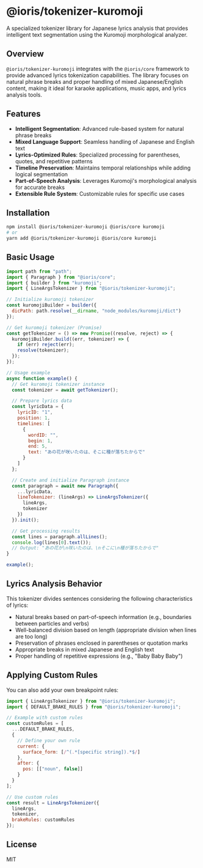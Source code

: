 # @ioris/tokenizer-kuromoji

A specialized tokenizer library for Japanese lyrics analysis that provides intelligent text segmentation using the Kuromoji morphological analyzer.

## Overview

`@ioris/tokenizer-kuromoji` integrates with the `@ioris/core` framework to provide advanced lyrics tokenization capabilities. The library focuses on natural phrase breaks and proper handling of mixed Japanese/English content, making it ideal for karaoke applications, music apps, and lyrics analysis tools.

## Features

- **Intelligent Segmentation**: Advanced rule-based system for natural phrase breaks
- **Mixed Language Support**: Seamless handling of Japanese and English text
- **Lyrics-Optimized Rules**: Specialized processing for parentheses, quotes, and repetitive patterns
- **Timeline Preservation**: Maintains temporal relationships while adding logical segmentation
- **Part-of-Speech Analysis**: Leverages Kuromoji's morphological analysis for accurate breaks
- **Extensible Rule System**: Customizable rules for specific use cases

## Installation

```bash
npm install @ioris/tokenizer-kuromoji @ioris/core kuromoji
# or
yarn add @ioris/tokenizer-kuromoji @ioris/core kuromoji
```

## Basic Usage

```javascript
import path from "path";
import { Paragraph } from "@ioris/core";
import { builder } from "kuromoji";
import { LineArgsTokenizer } from "@ioris/tokenizer-kuromoji";

// Initialize kuromoji tokenizer
const kuromojiBuilder = builder({
  dicPath: path.resolve(__dirname, "node_modules/kuromoji/dict")
});

// Get kuromoji tokenizer (Promise)
const getTokenizer = () => new Promise((resolve, reject) => {
  kuromojiBuilder.build((err, tokenizer) => {
    if (err) reject(err);
    resolve(tokenizer);
  });
});

// Usage example
async function example() {
  // Get kuromoji tokenizer instance
  const tokenizer = await getTokenizer();

  // Prepare lyrics data
  const lyricData = {
    lyricID: "1",
    position: 1,
    timelines: [
      {
        wordID: "",
        begin: 1,
        end: 5,
        text: "あの花が咲いたのは、そこに種が落ちたからで"
      }
    ]
  };

  // Create and initialize Paragraph instance
  const paragraph = await new Paragraph({
    ...lyricData,
    lineTokenizer: (lineArgs) => LineArgsTokenizer({
      lineArgs,
      tokenizer
    })
  }).init();

  // Get processing results
  const lines = paragraph.allLines();
  console.log(lines[0].text());
  // Output: "あの花が\n咲いたのは、\nそこに\n種が落ちたからで"
}

example();
```

## Lyrics Analysis Behavior

This tokenizer divides sentences considering the following characteristics of lyrics:

- Natural breaks based on part-of-speech information (e.g., boundaries between particles and verbs)
- Well-balanced division based on length (appropriate division when lines are too long)
- Preservation of phrases enclosed in parentheses or quotation marks
- Appropriate breaks in mixed Japanese and English text
- Proper handling of repetitive expressions (e.g., "Baby Baby Baby")

## Applying Custom Rules

You can also add your own breakpoint rules:

```javascript
import { LineArgsTokenizer } from "@ioris/tokenizer-kuromoji";
import { DEFAULT_BRAKE_RULES } from "@ioris/tokenizer-kuromoji";

// Example with custom rules
const customRules = [
  ...DEFAULT_BRAKE_RULES,
  {
    // Define your own rule
    current: {
      surface_form: [/^(.*[specific string]).*$/]
    },
    after: {
      pos: [["noun", false]]
    }
  }
];

// Use custom rules
const result = LineArgsTokenizer({
  lineArgs,
  tokenizer,
  brakeRules: customRules
});
```

## License

MIT
